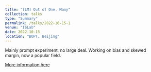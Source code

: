 ```yaml
---
title: "[LM] Out of One, Many"
collection: talks
type: "Summary"
permalink: /talks/2022-10-15-1
venue: "ISLab"
date: 2022-10-15
location: "BUPT, Beijing"
---
```

Mainly prompt experiment, no large deal. Working on bias and skewed margin, now a popular field.

[More information here](https://www.yuque.com/liujiarun-kfs4n/blblwd/hgbuxl?singleDoc)

